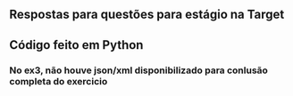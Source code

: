 ## Respostas para questões para estágio na Target
## Código feito em Python

### No ex3, não houve json/xml disponibilizado para conlusão completa do exercicio
